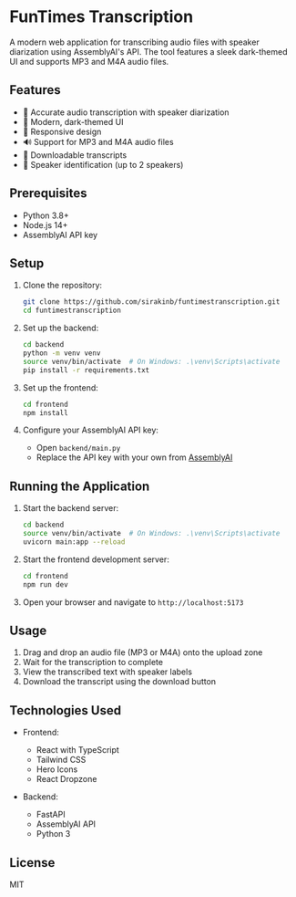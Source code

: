 # FunTimes Transcription

A modern web application for transcribing audio files with speaker diarization using AssemblyAI's API. The tool features a sleek dark-themed UI and supports MP3 and M4A audio files.

## Features

- 🎯 Accurate audio transcription with speaker diarization
- 🎨 Modern, dark-themed UI
- 📱 Responsive design
- 🔊 Support for MP3 and M4A audio files
- 💾 Downloadable transcripts
- 👥 Speaker identification (up to 2 speakers)

## Prerequisites

- Python 3.8+
- Node.js 14+
- AssemblyAI API key

## Setup

1. Clone the repository:
   ```bash
   git clone https://github.com/sirakinb/funtimestranscription.git
   cd funtimestranscription
   ```

2. Set up the backend:
   ```bash
   cd backend
   python -m venv venv
   source venv/bin/activate  # On Windows: .\venv\Scripts\activate
   pip install -r requirements.txt
   ```

3. Set up the frontend:
   ```bash
   cd frontend
   npm install
   ```

4. Configure your AssemblyAI API key:
   - Open `backend/main.py`
   - Replace the API key with your own from [AssemblyAI](https://www.assemblyai.com/)

## Running the Application

1. Start the backend server:
   ```bash
   cd backend
   source venv/bin/activate  # On Windows: .\venv\Scripts\activate
   uvicorn main:app --reload
   ```

2. Start the frontend development server:
   ```bash
   cd frontend
   npm run dev
   ```

3. Open your browser and navigate to `http://localhost:5173`

## Usage

1. Drag and drop an audio file (MP3 or M4A) onto the upload zone
2. Wait for the transcription to complete
3. View the transcribed text with speaker labels
4. Download the transcript using the download button

## Technologies Used

- Frontend:
  - React with TypeScript
  - Tailwind CSS
  - Hero Icons
  - React Dropzone

- Backend:
  - FastAPI
  - AssemblyAI API
  - Python 3

## License

MIT 